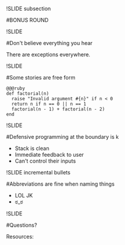 !SLIDE subsection

#BONUS ROUND

!SLIDE

#Don't believe everything you hear

There are exceptions everywhere.

!SLIDE

#Some stories are free form

    @@@ruby
    def factorial(n)
      raise "Invalid argument #{n}" if n < 0
      return n if n == 0 || n == 1
      factorial(n - 1) + factorial(n - 2)
    end

!SLIDE

#Defensive programming at the boundary is k

* Stack is clean
* Immediate feedback to user
* Can't control their inputs

!SLIDE incremental bullets

#Abbreviations are fine when naming things

* LOL JK
* ಠ_ಠ

!SLIDE

#Questions?

Resources:  

